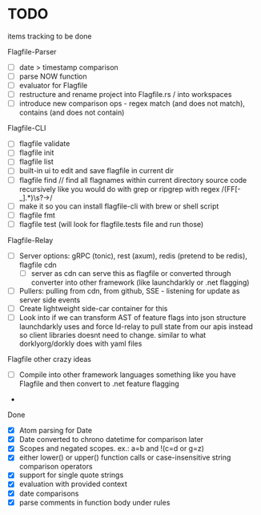 # TODO

items tracking to be done

Flagfile-Parser

- [ ] date > timestamp comparison
- [ ] parse NOW function
- [ ] evaluator for Flagfile
- [ ] restructure and rename project into Flagfile.rs / into workspaces
- [ ] introduce new comparison ops - regex match (and does not match), contains (and does not contain)

Flagfile-CLI

- [ ] flagfile validate
- [ ] flagfile init
- [ ] flagfile list
- [ ] built-in ui to edit and save flagfile in current dir
- [ ] flagfile find // find all flagnames within current directory source code recursively
        like you would do with grep or ripgrep with regex /(FF[-_].*)\s?->/
- [ ] make it so you can install flagfile-cli with brew or shell script
- [ ] flagfile fmt
- [ ] flagfile test (will look for flagfile.tests file and run those)

Flagfile-Relay

- [ ] Server options: gRPC (tonic), rest (axum), redis (pretend to be redis), flagfile cdn
  - [ ] server as cdn can serve this as flagfile or converted through converter into other framework (like launchdarkly or .net flagging)
- [ ] Pullers: pulling from cdn, from github, SSE - listening for update as server side events
- [ ] Create lightweight side-car container for this
- [ ] Look into if we can transform AST of feature flags into json structure launchdarkly uses and force ld-relay to pull state from our apis instead so client libraries doesnt need to change. similar to what dorklyorg/dorkly does with yaml files

Flagfile other crazy ideas

- [ ] Compile into other framework languages something like you have Flagfile and then convert to .net feature flagging
- 

Done

- [x] Atom parsing for Date
- [x] Date converted to chrono datetime for comparison later
- [x] Scopes and negated scopes. ex.: a=b and !(c=d or g=z)
- [x] either lower() or upper() function calls or case-insensitive string comparison operators
- [x] support for single quote strings
- [x] evaluation with provided context
- [x] date comparisons
- [x] parse comments in function body under rules
